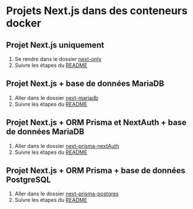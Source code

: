 # Projets Next.js dans des conteneurs docker

## Projet Next.js uniquement

1. Se rendre dans le dossier [next-only](next-only)
2. Suivre les étapes du [README](next-only/README.md)

## Projet Next.js + base de données MariaDB

1. Aller dans le dossier [next-mariadb](next-mariadb)
2. Suivre les étapes du [README](next-mariadb/README.md)

## Projet Next.js + ORM Prisma et NextAuth + base de données MariaDB

1. Aller dans le dossier [next-prisma-nextAuth](next-prisma-nextAuth)
2. Suivre les étapes du [README](next-prisma-nextAuth/README.md)

## Projet Next.js + ORM Prisma + base de données PostgreSQL

1. Aller dans le dossier [next-prisma-postgres](next-prisma-postgres)
2. Suivre les étapes du [README](next-prisma-postgres/README.md)
